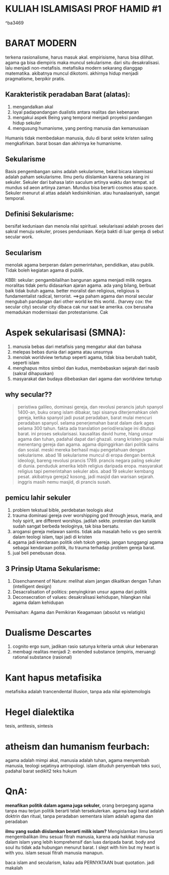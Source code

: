 # KULIAH ISLAMISASI PROF HAMID #1

^ba3469

# BARAT MODERN
terkena rasionalisme, harus masuk akal. empirisisme, harus bisa dilihat. agama ga bisa diempiris maka muncul sekularisme. dari situ desakralisasi. lalu menjadi non-metafisis. metafisika modern sekarang dianggap matematika. akibatnya muncul dikotomi. akhirnya hidup menjadi pragmatisme, berpikir pratis.

## Karakteristik peradaban Barat (alatas):
1.  mengandalkan akal
2.  loyal padapandangan dualistis antara realitas dan kebenaran
3.  mengakui aspek Being yang temporal menjadi proyeksi pandangan hidup sekuler
4.  mengusung humanisme, yang penting manusia dan kemanusiaan

 Humanis tidak membedakan manusia, dulu di barat sekte kristen saling mengkafirkan. barat bosan dan akhirnya ke humanisme.

## Sekularisme

Basis pengembangan sains adalah sekularisme, bekal bicara islamisasi adalah paham sekularisme. Ilmu perlu diislamkan karena sekarang ini sekuler. Sekuler dari bahasa latin saculum artinya waktu dan tempat. sd mundus sd aeon artinya zaman. Mundus bisa berarti cosmos atau space. Sekuler menurut al attas adalah kedisinikinian. atau hunaalaaniyah, sangat temporal.

## Definisi Sekularisme:
bersifat keduniaan dan menola nilai spiritual. sekularisasi adalah proses dari sakral menuju sekuler, proses penduniaan.
Kerja bakti di luar gereja di sebut secular work.

## Secularism
menolak agama berperan dalam pemerintahan, pendidikan, atau publik. Tidak boleh kegiatan agama di publik.

KBBI: sekular: pengambilalihan bangunan agama menjadi milik negara. moralitas tidak perlu didasarkan ajaran agama. ada yang bilang, berbuat baik tidak butuh agama. better moralist dan religious, religious is fundamentalist radical, terrorist. ==>ga paham agama dan moral secular mengubah pandangan dari other world ke this world.. (harvey cox: the secular city) secular city dibaca cak nur saat ke amerika. cox berusaha memadukan modernisasi dan protestanisme. Cak

# Aspek sekularisasi (SMNA):

1.  manusia bebas dari metafisis yang mengatur akal dan bahasa
2.  melepas bebas dunia dari agama atau unsurnya
3.  menolak worldview tertutup seperti agama, tidak bisa berubah tsabit, seperti islam
4.  menghapus mitos simbol dan kudus, membebaskan sejarah dari nasib (sakral dihapuskan)
5.  masyarakat dan budaya dibebaskan dari agama dan worldview tertutup

## why secular??

> peristiwa galileo, dominasi gereja, dan revolusi perancis jatuh spanyol 1400-an, buku orang islam dibakar, tapi sisanya diterjemahkan oleh gereja, ketika spanyol jadi pusat peradaban, barat mulai mencuri peradaban spanyol. selama penerjemahan barat dalam dark ages selama 300 tahun. fakta ada translation period/era/age ini ditutupi barat. ini proses sekularisasi. kausalitas david hume, hlang unsur agama dan tuhan, padahal dapat dari ghazali. orang kristen juga mulai menentang gereja dan agama. agama dipinggirkan dari politik sains dan sosial. meski mereka berhasil maju pengetahuan dengan sekularisme.
abad 18 sekularisme muncul di eropa dengan bentuk ideologi, bareng revolusi prancis 1789. prancis negara paling sekuler di dunia. penduduk amerika lebih religius daripada eropa. masyarakat religius tapi pemerintahan sekuler abis. abad 19 sekuler kembang pesat. akibatnya gereja2 kosong, jadi masjid dan warisan sejarah. inggris masih nemu masjid, di prancis susah.

## pemicu lahir sekuler

1.  problem tekstual bible, perdebatan teologis akut
2.  trauma dominasi gereja over worshipping god through jesus, maria, and holy spirit, are different worships. jadilah sekte. protestan dan katolik sudah sangat berbeda teologinya, tak bisa bersatu.
3.  arogansi gereja melawan saintis. tidak ada masalah helio vs geo sentrik dalam teologi islam, tapi jadi di kristen
4.  agama jadi kendaraan politik oleh tokoh gereja. jangan tunggangi agama sebagai kendaraan politik, itu trauma terhadap problem gereja barat.
5.  jual beli penebusan dosa.

## 3 Prinsip Utama Sekularisme:

1.  Disenchanment of Nature: melihat alam jangan dikaitkan dengan Tuhan (intelligent design)
2.  Desacralisation of politics: penyingkiran unsur agama dari politik
3.  Deconsecration of values: desakralisasi kehidupan, hilangkan nilai agama dalam kehidupan

Pemisahan: Agama dan Pemikiran Keagamaan (absolut vs relatigis)

# Dualisme Descartes

1.  cognito ergo sum, jadikan rasio satunya kriteria untuk ukur kebenaran
2.  membagi realitas menjadi 2: extended substance (empiris, meruang) rational substance (rasional)

# Kant hapus metafisika

metafisika adalah trancendental illusion, tanpa ada nilai epistemologis

# Hegel dialektika
tesis, antitesis, sintesis

# atheism dan humanism feurbach:
agama adalah mimpi akal, manusia adalah tuhan, agama menyembah manusia, teologi sejatinya antropologi. islam dituduh penyembah teks suci, padahal barat sedikit2 teks hukum 

# QnA:
**menafikan politik dalam agama juga sekuler,** orang berpegang agama tanpa mau terjun politik berarti telah tersekulerkan. agama bagi barat adalah doktrin dan ritual, tanpa peradaban sementara islam adalah agama dan peradaban

**ilmu yang sudah diislamkan berarti milik islam?** 
Mengislamkan ilmu berarti mengembalikan ilmu sesuai fitrah manusia, karena ada hakikat manusia dalam islam yang lebih komprehensif dan luas daripada barat. body and soul itu tidak ada hubungan menurut barat. I slept with him but my heart is with you. islam sesuai fitrah manusia manapun.

baca islam and secularism, kalau ada PERNYATAAN buat quotation. jadi makalah